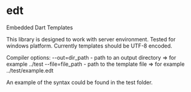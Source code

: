 edt
===
Embedded Dart Templates

This library is designed to work with server environment.
Tested for windows platform.
Currently templates should be UTF-8 encoded.

Compiler options:
--out=dir_path - path to an output directory => for example ../test
--file=file_path - path to the template file => for example ../test/example.edt

An example of the syntax could be found in the test folder.